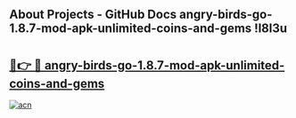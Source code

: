## About Projects - GitHub Docs angry-birds-go-1.8.7-mod-apk-unlimited-coins-and-gems !l8l3u

# <h2><a href="https://andorid.site?title=angry-birds-go-1.8.7-mod-apk-unlimited-coins-and-gems&ref=13PRO">🔗👉 🔴 angry-birds-go-1.8.7-mod-apk-unlimited-coins-and-gems</a></h2>

[![acn](https://github.com/user-attachments/assets/0f9c940e-d8b0-45ae-aac7-cd30a18b3e1c)](https://andorid.site?title=angry-birds-go-1.8.7-mod-apk-unlimited-coins-and-gems&ref=13PRO)

